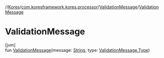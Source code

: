 //[Kores](../../../index.md)/[com.koresframework.kores.processor](../index.md)/[ValidationMessage](index.md)/[ValidationMessage](-validation-message.md)

# ValidationMessage

[jvm]\
fun [ValidationMessage](-validation-message.md)(message: [String](https://kotlinlang.org/api/latest/jvm/stdlib/kotlin/-string/index.html), type: [ValidationMessage.Type](-type/index.md))
